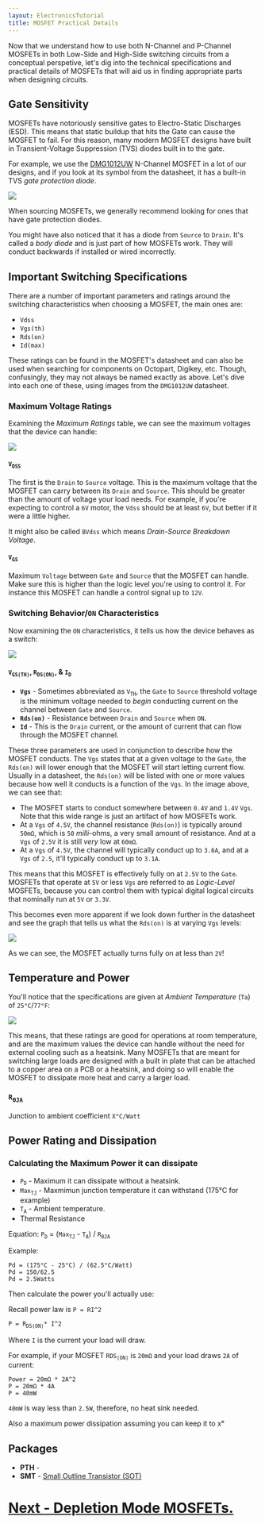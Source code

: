 ```yaml
---
layout: ElectronicsTutorial
title: MOSFET Practical Details
---
```


Now that we understand how to use both N-Channel and P-Channel MOSFETs in both Low-Side and High-Side switching circuits from a conceptual perspetive, let's dig into the technical specifications and practical details of MOSFETs that will aid us in finding appropriate parts when designing circuits.

## Gate Sensitivity

MOSFETs have notoriously sensitive gates to Electro-Static Discharges (ESD). This means that static buildup that hits the Gate can cause the MOSFET to fail. For this reason, many modern MOSFET designs have built in Transient-Voltage Suppression (TVS) diodes built in to the gate.

For example, we use the [DMG1012UW](https://octopart.com/search?q=DMN2046UW) N-Channel MOSFET in a lot of our designs, and if you look at its symbol from the datasheet, it has a built-in TVS _gate protection diode_. 

![](../Support_Files/Protected_MOSFET.png)

When sourcing MOSFETs, we generally recommend looking for ones that have gate protection diodes.

You might have also noticed that it has a diode from `Source` to `Drain`. It's called a _body diode_ and is just part of how MOSFETs work. They will conduct backwards if installed or wired incorrectly.

## Important Switching Specifications

There are a number of important parameters and ratings around the switching characteristics when choosing a MOSFET, the main ones are:

 * `Vdss`
 * `Vgs(th)`
 * `Rds(on)`
 * `Id(max)`

These ratings can be found in the MOSFET's datasheet and can also be used when searching for components on Octopart, Digikey, etc. Though, confusingly, they may not always be named exactly as above. Let's dive into each one of these, using images from the `DMG1012UW` datasheet.

### Maximum Voltage Ratings

Examining the _Maximum Ratings_ table, we can see the maximum voltages that the device can handle:

![](../Support_Files/MOSFET_Datasheet_Max_Ratings.png)

#### `V`<sub>`DSS`</sub>

The first is the `Drain` to `Source` voltage. This is the maximum voltage that the MOSFET can carry between its `Drain` and `Source`. This should be greater than the amount of voltage your load needs. For example, if you're expecting to control a `6V` motor, the `Vdss` should be at least `6V`, but better if it were a little higher.

It might also be called `BVdss` which means _Drain-Source Breakdown Voltage_.

#### `V`<sub>`GS`</sub>

Maximum `Voltage` between `Gate` and `Source` that the MOSFET can handle. Make sure this is higher than the logic level you're using to control it. For instance this MOSFET can handle a control signal up to `12V`.

### Switching Behavior/`ON` Characteristics

Now examining the `ON` characteristics, it tells us how the device behaves as a switch:

![](../Support_Files/MOSFET_Datasheet_Electrical_Characteristics.png)

#### `V`<sub>`GS(TH)`</sub>, `R`<sub>`DS(ON)`</sub>, & `I`<sub>`D`</sub>

* **`Vgs`** - Sometimes abbreviated as `V`<sub>`TH`</sub>, the `Gate` to `Source` threshold voltage is the minimum voltage needed to _begin_ conducting current on the channel between `Gate` and `Source`.
* **`Rds(on)`** - Resistance between `Drain` and `Source` when `ON`.
* **`Id`** - This is the `Drain` current, or the amount of current that can flow through the MOSFET channel.

These three parameters are used in conjunction to describe how the MOSFET conducts. The `Vgs` states that at a given voltage to the `Gate`, the `Rds(on)` will lower enough that the MOSFET will start letting current flow. Usually in a datasheet, the `Rds(on)` will be listed with one or more values because how well it conducts is a function of the `Vgs`. In the image above, we can see that:
* The MOSFET starts to conduct somewhere between `0.4V` and `1.4V` `Vgs`. Note that this wide range is just an artifact of how MOSFETs work.
* At a `Vgs` of `4.5V`, the channel resistance (`Rds(on)`) is typically around `50mΩ`, which is `50` _milli_-ohms, a very small amount of resistance. And at a `Vgs` of `2.5V` it is still _very_ low at `60mΩ`.
* At a `Vgs` of `4.5V`, the channel will typically conduct up to `3.6A`, and at a `Vgs` of `2.5`, it'll typically conduct up to `3.1A`.

This means that this MOSFET is effectively fully on at `2.5V` to the `Gate`. MOSFETs that operate at `5V` or less `Vgs` are referred to as _Logic-Level_ MOSFETs, because you can control them with typical digital logical circuits that nominally run at `5V` or `3.3V`. 

This becomes even more apparent if we look down further in the datasheet and see the graph that tells us what the `Rds(on)` is at varying `Vgs` levels:

![](../Support_Files/MOSFET_Datasheet_Rdson_Graph.png)

As we can see, the MOSFET actually turns fully on at less than `2V`!

## Temperature and Power

You'll notice that the specifications are given at _Ambient Temperature_ (`Ta`) of `25°C`/`77°F`:

![](../Support_Files/MOSFET_Datasheet_MaxRatings_Ta.png)

This means, that these ratings are good for operations at room temperature, and are the maximum values the device can handle without the need for external cooling such as a heatsink. Many MOSFETs that are meant for switching large loads are designed with a built in plate that can be attached to a copper area on a PCB or a heatsink, and doing so will enable the MOSFET to dissipate more heat and carry a larger load.

### `R`<sub>`ΘJA`</sub>

Junction to ambient coefficient
`X°C/Watt`

## 

## Power Rating and Dissipation

### Calculating the Maximum Power it can dissipate

* `P`<sub>`D`</sub> - Maximum it can dissipate without a heatsink.
* `Max`<sub>`TJ`</sub> - Maxmimun junction temperature it can withstand (175°C for example)
* `T`<sub>`A`</sub> - Ambient temperature.
* Thermal Resistance

Equation:
`P`<sub>`D`</sub> = (`Max`<sub>`TJ`</sub> - `T`<sub>`A`</sub>) / `R`<sub>`ΘJA`</sub>

Example:
```
Pd = (175°C - 25°C) / (62.5°C/Watt)
Pd = 150/62.5
Pd = 2.5Watts
```

Then calculate the power you'll actually use:

Recall power law is `P = RI^2`

`P = R`<sub>`DS(ON)`</sub>`* I^2`

Where `I` is the current your load will draw.

For example, if your MOSFET `RDS`<sub>`(ON)`</sub> is `20mΩ` and your load draws `2A` of current:

```
Power = 20mΩ * 2A^2
P = 20mΩ * 4A
P = 40mW
```

`40mW` is way less than `2.5W`, therefore, no heat sink needed.

Also a maximum power dissipation assuming you can keep it to x°

## Packages

* **PTH** - 
* **SMT** - [Small Outline Transistor (SOT)](https://en.wikipedia.org/wiki/Small-outline_transistor)

# [Next - Depletion Mode MOSFETs.](../Depletion_MOSFETs)